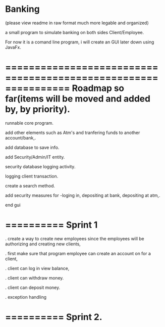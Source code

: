 # Banking

(please view readme in raw format much more legable and organized)

a small program to simulate  banking on both sides Client/Employee.

For now it is a comand line program, i will create an GUI later down using JavaFx.

===============================================================
Roadmap so far(items will be moved and added by, by priority).
===============================================================

runnable core program.

add other elements such as Atm's and tranfering funds to another account/bank,.

add database to save info.

add Security/Admin/IT entity.

security database logging activity.

logging client transaction.

create a search method.

add security measures for -loging in, depositing at bank, depositing at atm,.


end gui

==========
Sprint 1
==========

. create a way to create new employees since the employees will be authorizing and creating new clients,

. first make sure that program employee can create an account on for a client,

. client can log in view balance,

. client can withdraw money.

. client can deposit money.

. exception handling


 ==========
 Sprint 2.
 ==========
